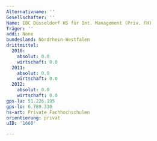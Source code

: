 ```yaml
---
Alternativname: ''
Gesellschafter: ''
Name: EBC Düsseldorf HS für Int. Management (Priv. FH)
Träger: ''
addi: None
bundesland: Nordrhein-Westfalen
drittmittel:
  2010:
    absolut: 0.0
    wirtschaft: 0.0
  2011:
    absolut: 0.0
    wirtschaft: 0.0
  2012:
    absolut: 0.0
    wirtschaft: 0.0
gps-la: 51.226.195
gps-lo: 6.789.330
hs-art: Private Fachhochschulen
orientierung: privat
uID: '1660'

---
```


